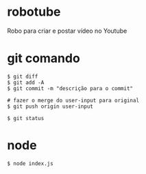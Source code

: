 # robotube
 
  Robo para criar e postar vídeo no Youtube

# git comando

    $ git diff
    $ git add -A
    $ git commit -m "descrição para o commit"

    # fazer o merge do user-input para original
    $ git push origin user-input

    $ git status

# node

    $ node index.js
